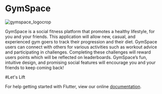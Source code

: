# GymSpace
![gymspace_logocrop](https://user-images.githubusercontent.com/26011878/53974563-aef51180-40b7-11e9-94b8-4a7d6baefbef.png)




GymSpace is a social fitness platform that promotes a healthy lifestyle, for you and your friends. This application will allow new, casual, and experienced gym goers to track their progression and their diet. GymSpace users can connect with others for various activities such as workout advice and participating in challenges. Completing these challenges will reward users points which will be reflected on leaderboards. GymSpace’s fun, intuitive design, and promising social features will encourage you and your friends to keep coming back!

#Let's Lift

For help getting started with Flutter, view our online
[documentation](https://flutter.io/).
